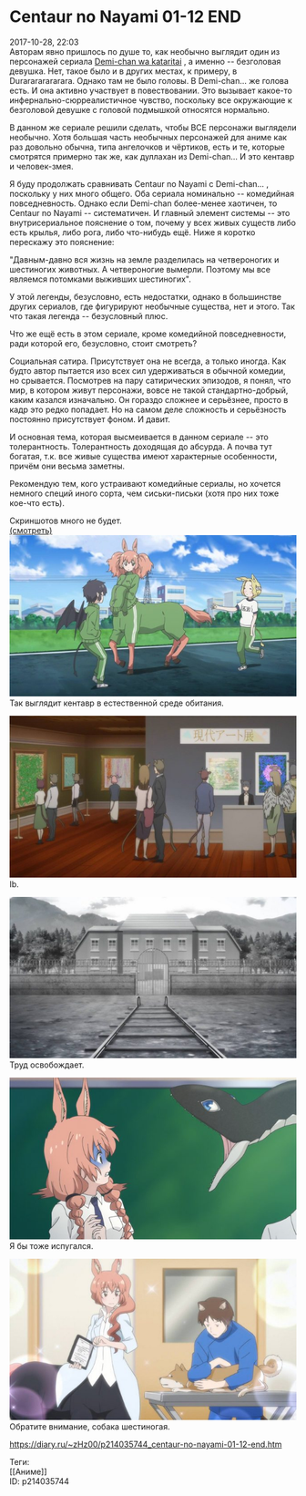 Centaur no Nayami 01-12 END
============================

   
 2017-10-28, 22:03   
  Авторам явно пришлось по душе то, как необычно выглядит один из персонажей сериала  [Demi-chan wa kataritai](Demi-chan%20wa%20kataritai%2001-12%20END)  , а именно -- безголовая девушка. Нет, такое было и в других местах, к примеру, в Durarararararara. Однако там не было головы. В Demi-chan... же голова есть. И она активно участвует в повествовании. Это вызывает какое-то инфернально-сюрреалистичное чувство, поскольку все окружающие к безголовой девушке с головой подмышкой относятся нормально.   
   
 В данном же сериале решили сделать, чтобы ВСЕ персонажи выглядели необычно. Хотя большая часть необычных персонажей для аниме как раз довольно обычна, типа ангелочков и чёртиков, есть и те, которые смотрятся примерно так же, как дуллахан из Demi-chan... И это кентавр и человек-змея.   
   
 Я буду продолжать сравнивать Centaur no Nayami с Demi-chan... , поскольку у них много общего. Оба сериала номинально -- комедийная повседневность. Однако если Demi-chan более-менее хаотичен, то Centaur no Nayami -- систематичен. И главный элемент системы -- это внутрисериальное пояснение о том, почему у всех живых существ либо есть крылья, либо рога, либо что-нибудь ещё. Ниже я коротко перескажу это пояснение:   
   
 "Давным-давно вся жизнь на земле разделилась на четвероногих и шестиногих животных. А четвероногие вымерли. Поэтому мы все являемся потомками выживших шестиногих".   
   
 У этой легенды, безусловно, есть недостатки, однако в большинстве других сериалов, где фигурируют необычные существа, нет и этого. Так что такая легенда -- безусловный плюс.   
   
 Что же ещё есть в этом сериале, кроме комедийной повседневности, ради которой его, безусловно, стоит смотреть?   
   
 Социальная сатира. Присутствует она не всегда, а только иногда. Как будто автор пытается изо всех сил удерживаться в обычной комедии, но срывается. Посмотрев на пару сатирических эпизодов, я понял, что мир, в котором живут персонажи, вовсе не такой стандартно-добрый, каким казался изначально. Он гораздо сложнее и серьёзнее, просто в кадр это редко попадает. Но на самом деле сложность и серьёзность постоянно присутствует фоном. И давит.   
   
 И основная тема, которая высмеивается в данном сериале -- это толерантность. Толерантность доходящая до абсурда. А почва тут богатая, т.к. все живые существа имеют характерные особенности, причём они весьма заметны.   
   
 Рекомендую тем, кого устраивают комедийные сериалы, но хочется немного специй иного сорта, чем сиськи-письки (хотя про них тоже кое-что есть).   
   
 Скриншотов много не будет.   
  [(смотреть)](https://zHz00.diary.ru/p214035744.htm?index=1#linkmore214035744m1)      
   [![](pics/C9Echd3l.jpg)](https://i.imgur.com/C9Echd3.jpg)    
 Так выглядит кентавр в естественной среде обитания.   
   
  [![](pics/ivjAimPl.jpg)](https://i.imgur.com/ivjAimP.jpg)    
 Ib.   
   
  [![](pics/kiNlvF3l.jpg)](https://i.imgur.com/kiNlvF3.jpg)    
 Труд освобождает.   
   
  [![](pics/2qbUJhTl.png)](https://i.imgur.com/2qbUJhT.png)    
 Я бы тоже испугался.   
   
  [![](pics/EdYKI5ql.jpg)](https://i.imgur.com/EdYKI5q.jpg)    
 Обратите внимание, собака шестиногая.    
     
    
 <https://diary.ru/~zHz00/p214035744_centaur-no-nayami-01-12-end.htm>   
   
 Теги:   
 [[Аниме]]   
 ID: p214035744